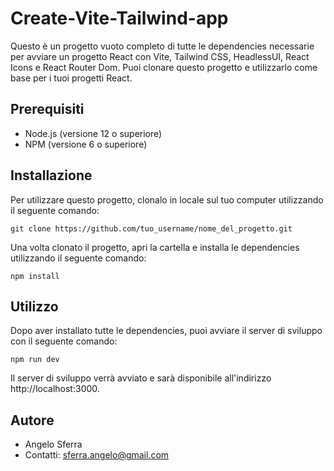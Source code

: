 # Create-Vite-Tailwind-app

Questo è un progetto vuoto completo di tutte le dependencies necessarie per avviare un progetto React con Vite, Tailwind CSS, HeadlessUI, React Icons e React Router Dom. Puoi clonare questo progetto e utilizzarlo come base per i tuoi progetti React.

## Prerequisiti

- Node.js (versione 12 o superiore)
- NPM (versione 6 o superiore)

## Installazione

Per utilizzare questo progetto, clonalo in locale sul tuo computer utilizzando il seguente comando:

`git clone https://github.com/tuo_username/nome_del_progetto.git`

Una volta clonato il progetto, apri la cartella e installa le dependencies utilizzando il seguente comando:

`npm install`

## Utilizzo

Dopo aver installato tutte le dependencies, puoi avviare il server di sviluppo con il seguente comando:

`npm run dev`

Il server di sviluppo verrà avviato e sarà disponibile all'indirizzo http://localhost:3000.

## Autore

- Angelo Sferra
- Contatti: sferra.angelo@gmail.com

